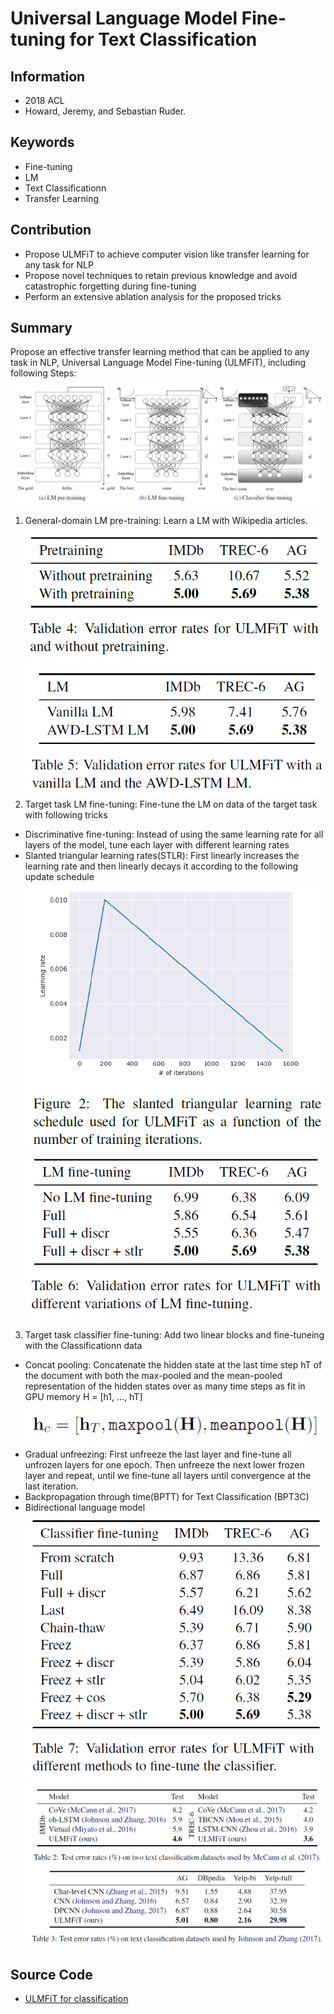 # Universal Language Model Fine-tuning for Text Classification
## Information
- 2018 ACL
- Howard, Jeremy, and Sebastian Ruder.

## Keywords
- Fine-tuning
- LM
- Text Classificationn
- Transfer Learning

## Contribution
- Propose ULMFiT to achieve computer vision like transfer learning for any task for NLP
- Propose novel techniques to retain previous knowledge and avoid catastrophic forgetting during fine-tuning
- Perform an extensive ablation analysis for the proposed tricks

## Summary
Propose an effective transfer learning method that can be applied to any task in NLP, Universal Language Model Fine-tuning (ULMFiT), including following Steps:
![ULMFiT model architecture](pic/Universal_Language_Model_Fine-tuning_for_Text_Classification_fig1.PNG)
1. General-domain LM pre-training: 
	Learn a LM with Wikipedia articles.
	![Analysis Usage of Pretraining](pic/Universal_Language_Model_Fine-tuning_for_Text_Classification_fig5.PNG)
	![Analysis LM Model Selection](pic/Universal_Language_Model_Fine-tuning_for_Text_Classification_fig6.PNG)
2. Target task LM fine-tuning: 
	Fine-tune the LM on data of the target task with following tricks
 - Discriminative fine-tuning: 
 Instead of using the same learning rate for all layers of the model, tune each layer with different learning rates
 - Slanted triangular learning rates(STLR):
 First linearly increases the learning rate and then linearly decays it according to the following update schedule
 ![STLR Graph](pic/Universal_Language_Model_Fine-tuning_for_Text_Classification_fig2.PNG)
 ![Analysis LM fine-tuning Tricks](pic/Universal_Language_Model_Fine-tuning_for_Text_Classification_fig7.PNG)
3. Target task classifier fine-tuning: 
	Add two linear blocks and fine-tuneing with the Classificationn data
 - Concat pooling:
 Concatenate the hidden state at the last time step hT of the document with both the max-pooled and the mean-pooled representation of the hidden states over as many time steps as fit in GPU memory H = [h1, ..., hT]
 ![Concat pooling](pic/Universal_Language_Model_Fine-tuning_for_Text_Classification_fig3.PNG)
 - Gradual unfreezing:
 First unfreeze the last layer and fine-tune all unfrozen layers for one epoch. Then unfreeze the next lower frozen layer and repeat, until we fine-tune all layers until convergence at the last iteration.
 - Backpropagation through time(BPTT) for Text Classification (BPT3C)
 - Bidirectional language model
 ![Analysis classifier fine-tuning Tricks](pic/Universal_Language_Model_Fine-tuning_for_Text_Classification_fig8.PNG)
 ![Total Results](pic/Universal_Language_Model_Fine-tuning_for_Text_Classification_fig4.PNG)

## Source Code
- [ULMFiT for classification](http://nlp.fast.ai/category/classification.html)
